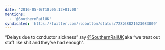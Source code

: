 ```yaml
---
date: '2016-05-05T18:05:12+01:00'
mentions:
  - '@SouthernRailUK'
syndicated: 'https://twitter.com/roobottom/status/728268821623083009'
---
```

“Delays due to conductor sickness” say [@SouthernRailUK](https://twitter.com/@SouthernRailUK) aka “we treat out staff like shit and they’ve had enough”.
